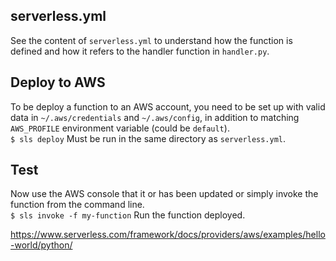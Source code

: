 ## serverless.yml
See the content of `serverless.yml` to understand how the function is defined and how it refers to the handler function in `handler.py`.

## Deploy to AWS
To be deploy a function to an AWS account, you need to be set up with valid data in `~/.aws/credentials` and `~/.aws/config`, in addition to matching `AWS_PROFILE` environment variable (could be `default`).  
`$ sls deploy` Must be run in the same directory as `serverless.yml`.  

## Test
Now use the AWS console that it or has been updated or simply invoke the function from the command line.  
`$ sls invoke -f my-function` Run the function deployed. 

https://www.serverless.com/framework/docs/providers/aws/examples/hello-world/python/




